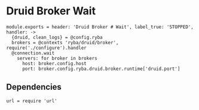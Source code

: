 
# Druid Broker Wait

    module.exports = header: 'Druid Broker # Wait', label_true: 'STOPPED', handler: ->
      {druid, clean_logs} = @config.ryba
      brokers = @contexts 'ryba/druid/broker', require('./configure').handler
      @connection.wait
        servers: for broker in brokers
          host: broker.config.host
          port: broker.config.ryba.druid.broker.runtime['druid.port']

## Dependencies

    url = require 'url'
